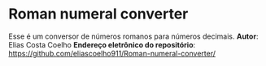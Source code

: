 # Roman numeral converter
Esse é um conversor de números romanos para números decimais.
**Autor**: Elias Costa Coelho
**Endereço eletrônico do repositório**: https://github.com/eliascoelho911/Roman-numeral-converter/
